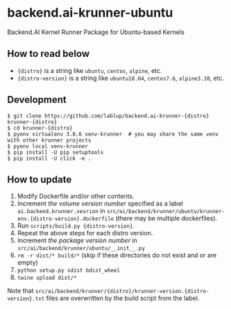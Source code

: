 # backend.ai-krunner-ubuntu
Backend.AI Kernel Runner Package for Ubuntu-based Kernels

## How to read below

* `{distro}` is a string like `ubuntu`, `centos`, `alpine`, etc.
* `{distro-version}` is a string like `ubuntu18.04`, `centos7.6`, `alpine3.10`, etc.

## Development

```console
$ git clone https://github.com/lablup/backend.ai-krunner-{distro} krunner-{distro}
$ cd krunner-{distro}
$ pyenv virtualenv 3.8.6 venv-krunner  # you may share the same venv with other krunner projects
$ pyenv local venv-krunner
$ pip install -U pip setuptools
$ pip install -U click -e .
```

## How to update

1. Modify Dockerfile and/or other contents.
2. Increment *the volume version number* specified as a label `ai.backend.krunner.vesrion`
   in `src/ai/backend/krunner/ubuntu/krunner-env.{distro-version}.dockerfile`
   (there may be multiple dockerfiles).
3. Run `scripts/build.py {distro-version}`.
4. Repeat the above steps for each distro version.
5. Increment *the package version number* in `src/ai/backend/krunner/ubuntu/__init__.py`
6. `rm -r dist/* build/*` (skip if these directories do not exist and or are empty)
7. `python setup.py sdist bdist_wheel`
8. `twine upload dist/*`

Note that `src/ai/backend/krunner/{distro}/krunner-version.{distro-version}.txt` files are
overwritten by the build script from the label.
